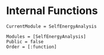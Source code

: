 # Internal Functions

```@meta
CurrentModule = SelfEnergyAnalysis
```

```@autodocs
Modules = [SelfEnergyAnalysis]
Public = false
Order = [:function]
```